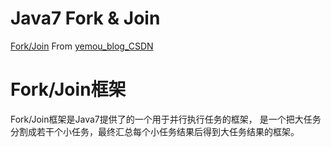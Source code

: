 # Java7 Fork & Join

[Fork/Join](http://blog.csdn.net/yemou_blog/article/details/50292415) 
From [yemou_blog_CSDN](http://blog.csdn.net/yemou_blog)

# Fork/Join框架
Fork/Join框架是Java7提供了的一个用于并行执行任务的框架， 是一个把大任务分割成若干个小任务，最终汇总每个小任务结果后得到大任务结果的框架。

